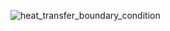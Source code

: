 ![heat_transfer_boundary_condition](https://github.com/user-attachments/assets/8b4a5152-5294-4d95-a06b-166c6d631611)
